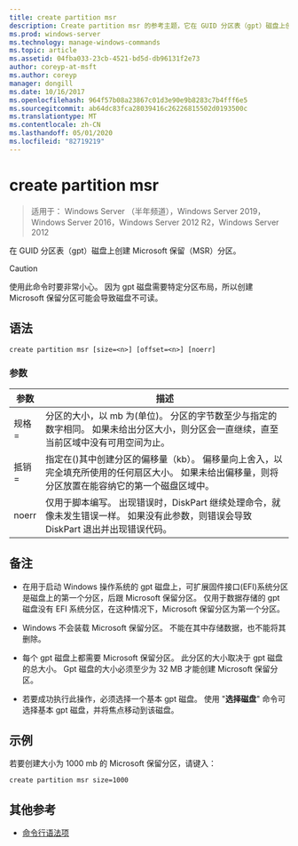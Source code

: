 ```yaml
---
title: create partition msr
description: Create partition msr 的参考主题，它在 GUID 分区表（gpt）磁盘上创建 Microsoft 保留（MSR）分区。
ms.prod: windows-server
ms.technology: manage-windows-commands
ms.topic: article
ms.assetid: 04fba033-23cb-4521-bd5d-db96131f2e73
author: coreyp-at-msft
ms.author: coreyp
manager: dongill
ms.date: 10/16/2017
ms.openlocfilehash: 964f57b08a23867c01d3e90e9b8283c7b4fff6e5
ms.sourcegitcommit: ab64dc83fca28039416c26226815502d0193500c
ms.translationtype: MT
ms.contentlocale: zh-CN
ms.lasthandoff: 05/01/2020
ms.locfileid: "82719219"
---
```

# <a name="create-partition-msr"></a>create partition msr

> 适用于： Windows Server （半年频道），Windows Server 2019，Windows Server 2016，Windows Server 2012 R2，Windows Server 2012

在 GUID 分区表（gpt）磁盘上创建 Microsoft 保留（MSR）分区。
  
> [!CAUTION]  
> 使用此命令时要非常小心。 因为 gpt 磁盘需要特定分区布局，所以创建 Microsoft 保留分区可能会导致磁盘不可读。
  
## <a name="syntax"></a>语法  
  
```  
create partition msr [size=<n>] [offset=<n>] [noerr]  
```  
  
### <a name="parameters"></a>参数  
  
|  参数  |                                                                                                                         描述                                                                                                                         |
|-------------|-------------------------------------------------------------------------------------------------------------------------------------------------------------------------------------------------------------------------------------------------------------|
|  规格\=<n>  |               分区的大小，以 mb 为\(单位\)。 分区的字节数至少与指定的数字相同<n>。 如果未给出分区大小，则分区会一直继续，直至当前区域中没有可用空间为止。               |
| 抵销\=<n> | 指定在\(\)其中创建分区的偏移量（kb）。 偏移量向上舍入，以完全填充所使用的任何扇区大小。 如果未给出偏移量，则将分区放置在能容纳它的第一个磁盘区域中。 |
|    noerr    |                            仅用于脚本编写。 出现错误时，DiskPart 继续处理命令，就像未发生错误一样。 如果没有此参数，则错误会导致 DiskPart 退出并出现错误代码。                             |
  
## <a name="remarks"></a>备注  
  
-   在用于启动 Windows 操作系统的 gpt 磁盘上，可扩展固件接口\(EFI\)系统分区是磁盘上的第一个分区，后跟 Microsoft 保留分区。 仅用于数据存储的 gpt 磁盘没有 EFI 系统分区，在这种情况下，Microsoft 保留分区为第一个分区。  
  
-   Windows 不会装载 Microsoft 保留分区。 不能在其中存储数据，也不能将其删除。  
  
-   每个 gpt 磁盘上都需要 Microsoft 保留分区。 此分区的大小取决于 gpt 磁盘的总大小。 Gpt 磁盘的大小必须至少为 32 MB 才能创建 Microsoft 保留分区。  
  
-   若要成功执行此操作，必须选择一个基本 gpt 磁盘。 使用 "**选择磁盘**" 命令可选择基本 gpt 磁盘，并将焦点移动到该磁盘。  
  
## <a name="examples"></a>示例  
若要创建大小为 1000 mb 的 Microsoft 保留分区，请键入：  
  
```  
create partition msr size=1000  
```  
  
## <a name="additional-references"></a>其他参考  
- [命令行语法项](command-line-syntax-key.md)  
  

  

